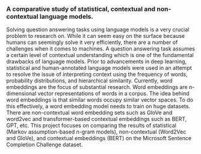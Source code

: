 ### A comparative study of statistical, contextual and non-contextual language models.

Solving question answering tasks using language models is a very crucial problem to research on. While it can seem easy on the surface because humans can seemingly solve it very efficiently, there are a number of challenges when it comes to machines. A question answering task assumes a certain level of contextual understanding which is one of the fundamental drawbacks of language models. Prior to advancements in deep learning, statistical and human-annotated language models were used in an attempt to resolve the issue of interpreting context using the frequency of words, probability distributions, and hierarchical similarity. Currently, word embeddings are the focus of substantial research. Word embeddings are n-dimensional vector representations of words in a corpus. The idea behind word embeddings is that similar words occupy similar vector spaces. To do this effectively, a word embedding model needs to train on huge datasets. There are non-contextual word embedding sets such as GloVe and word2vec and transformer-based contextual embeddings such as BERT, GPT, etc. This project focuses on comparing the results of statistical (Markov assumption-based n-gram models), non-contextual (Word2Vec and GloVe), and contextual embeddings (BERT) on the Microsoft Sentence Completion Challenge dataset.
